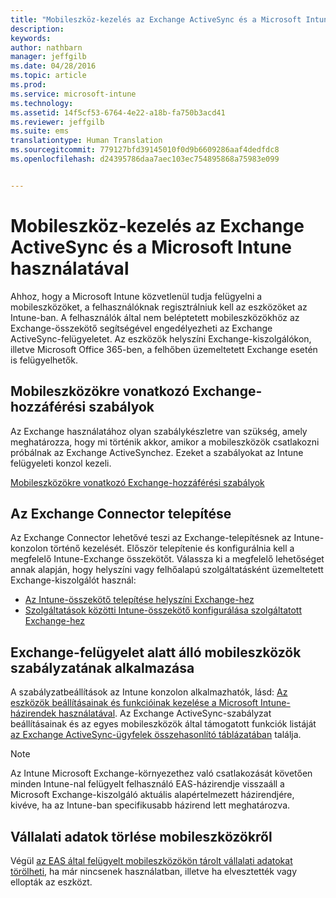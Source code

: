 ```yaml
---
title: "Mobileszköz-kezelés az Exchange ActiveSync és a Microsoft Intune használatával | Microsoft Intune"
description: 
keywords: 
author: nathbarn
manager: jeffgilb
ms.date: 04/28/2016
ms.topic: article
ms.prod: 
ms.service: microsoft-intune
ms.technology: 
ms.assetid: 14f5cf53-6764-4e22-a18b-fa750b3acd41
ms.reviewer: jeffgilb
ms.suite: ems
translationtype: Human Translation
ms.sourcegitcommit: 779127bfd39145010f0d9b6609286aaf4dedfdc8
ms.openlocfilehash: d24395786daa7aec103ec754895868a75983e099


---
```


# Mobileszköz-kezelés az Exchange ActiveSync és a Microsoft Intune használatával
Ahhoz, hogy a Microsoft Intune közvetlenül tudja felügyelni a mobileszközöket, a felhasználóknak regisztrálniuk kell az eszközöket az Intune-ban. A felhasználók által nem beléptetett mobileszközökhöz az Exchange-összekötő segítségével engedélyezheti az Exchange ActiveSync-felügyeletet. Az eszközök helyszíni Exchange-kiszolgálókon, illetve Microsoft Office 365-ben, a felhőben üzemeltetett Exchange esetén is felügyelhetők.

## Mobileszközökre vonatkozó Exchange-hozzáférési szabályok ##

Az Exchange használatához olyan szabálykészletre van szükség, amely meghatározza, hogy mi történik akkor, amikor a mobileszközök csatlakozni próbálnak az Exchange ActiveSynchez. Ezeket a szabályokat az Intune felügyeleti konzol kezeli.

[Mobileszközökre vonatkozó Exchange-hozzáférési szabályok](exchange-access-rules-for-mobile-devices.md)

## Az Exchange Connector telepítése
Az Exchange Connector lehetővé teszi az Exchange-telepítésnek az Intune-konzolon történő kezelését. Először telepítenie és konfigurálnia kell a megfelelő Intune-Exchange összekötőt. Válassza ki a megfelelő lehetőséget annak alapján, hogy helyszíni vagy felhőalapú szolgáltatásként üzemeltetett Exchange-kiszolgálót használ:

-   [Az Intune-összekötő telepítése helyszíni Exchange-hez](intune-on-premises-exchange-connector.md)
-   [Szolgáltatások közötti Intune-összekötő konfigurálása szolgáltatott Exchange-hez](intune-service-to-service-exchange-connector.md)

## Exchange-felügyelet alatt álló mobileszközök szabályzatának alkalmazása
A szabályzatbeállítások az Intune konzolon alkalmazhatók, lásd: [Az eszközök beállításainak és funkcióinak kezelése a Microsoft Intune-házirendek használatával](manage-settings-and-features-on-your-devices-with-microsoft-intune-policies.md). Az Exchange ActiveSync-szabályzat beállításainak és az egyes mobileszközök által támogatott funkciók listáját [az Exchange ActiveSync-ügyfelek összehasonlító táblázatában](http://go.microsoft.com/fwlink/?LinkId=247270) találja.

> [!NOTE]
> Az Intune Microsoft Exchange-környezethez való csatlakozását követően minden Intune-nal felügyelt felhasználó EAS-házirendje visszaáll a Microsoft Exchange-kiszolgáló aktuális alapértelmezett házirendjére, kivéve, ha az Intune-ban specifikusabb házirend lett meghatározva.

## Vállalati adatok törlése mobileszközökről
Végül [az EAS által felügyelt mobileszközökön tárolt vállalati adatokat törölheti](wipe-for-exchange-managed-mobile-devices.md), ha már nincsenek használatban, illetve ha elvesztették vagy ellopták az eszközt.



<!--HONumber=Jul16_HO3-->


